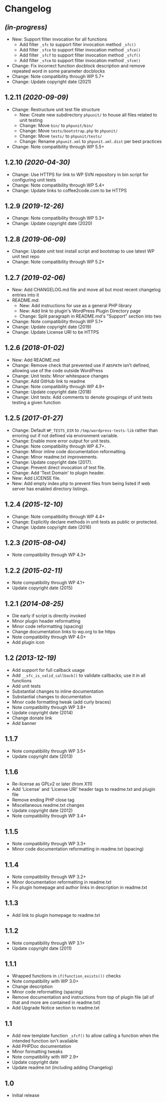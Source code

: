 # Changelog

## _(in-progress)_
* New: Support filter invocation for all functions
    * Add filter `_sfc` to support filter invocation method `_sfc()`
    * Add filter `_sfce` to support filter invocation method `_sfce()`
    * Add filter `_sfcf` to support filter invocation method `_sfcf()`
    * Add filter `_sfcm` to support filter invocation method `_sfcm()`
* Change: Fix incorrect function docblock description and remove repeated word in some parameter docblocks
* Change: Note compatibility through WP 5.7+
* Change: Update copyright date (2021)

## 1.2.11 _(2020-09-09)_
* Change: Restructure unit test file structure
    * New: Create new subdirectory `phpunit/` to house all files related to unit testing
    * Change: Move `bin/` to `phpunit/bin/`
    * Change: Move `tests/bootstrap.php` to `phpunit/`
    * Change: Move `tests/` to `phpunit/tests/`
    * Change: Rename `phpunit.xml` to `phpunit.xml.dist` per best practices
* Change: Note compatibility through WP 5.5+

## 1.2.10 _(2020-04-30)_
* Change: Use HTTPS for link to WP SVN repository in bin script for configuring unit tests
* Change: Note compatibility through WP 5.4+
* Change: Update links to coffee2code.com to be HTTPS

## 1.2.9 _(2019-12-26)_
* Change: Note compatibility through WP 5.3+
* Change: Update copyright date (2020)

## 1.2.8 _(2019-06-09)_
* Change: Update unit test install script and bootstrap to use latest WP unit test repo
* Change: Note compatibility through WP 5.2+

## 1.2.7 _(2019-02-06)_
* New: Add CHANGELOG.md file and move all but most recent changelog entries into it
* README.md:
    * New: Add instructions for use as a general PHP library
    * New: Add link to plugin's WordPress Plugin Directory page
    * Change: Split paragraph in README.md's "Support" section into two
* Change: Note compatibility through WP 5.1+
* Change: Update copyright date (2019)
* Change: Update License URI to be HTTPS

## 1.2.6 _(2018-01-02)_
* New: Add README.md
* Change: Remove check that prevented use if `ABSPATH` isn't defined, allowing use of the code outside WordPress
* Change: Unit tests: Minor whitespace changes
* Change: Add GitHub link to readme
* Change: Note compatibility through WP 4.9+
* Change: Update copyright date (2018)
* Change: Unit tests: Add comments to denote groupings of unit tests testing a given function

## 1.2.5 _(2017-01-27)_
* Change: Default `WP_TESTS_DIR` to `/tmp/wordpress-tests-lib` rather than erroring out if not defined via environment variable.
* Change: Enable more error output for unit tests.
* Change: Note compatibility through WP 4.7+.
* Change: Minor inline code documentation reformatting.
* Change: Minor readme.txt improvements.
* Change: Update copyright date (2017).
* Change: Prevent direct invocation of test file.
* Change: Add 'Text Domain' to plugin header.
* New: Add LICENSE file.
* New: Add empty index.php to prevent files from being listed if web server has enabled directory listings.

## 1.2.4 _(2015-12-10)_
* Change: Note compatibility through WP 4.4+
* Change: Explicitly declare methods in unit tests as public or protected.
* Change: Update copyright date (2016)

## 1.2.3 _(2015-08-04)_
* Note compatibility through WP 4.3+

## 1.2.2 _(2015-02-11)_
* Note compatibility through WP 4.1+
* Update copyright date (2015)

## 1.2.1 _(2014-08-25)_
* Die early if script is directly invoked
* Minor plugin header reformatting
* Minor code reformatting (spacing)
* Change documentation links to wp.org to be https
* Note compatibility through WP 4.0+
* Add plugin icon

## 1.2 _(2013-12-19)_
* Add support for full callback usage
* Add `__sfc_is_valid_callback()` to validate callbacks; use it in all functions
* Add unit tests
* Substantial changes to inline documentation
* Substantial changes to documentation
* Minor code formatting tweak (add curly braces)
* Note compatibility through WP 3.8+
* Update copyright date (2014)
* Change donate link
* Add banner

## 1.1.7
* Note compatibility through WP 3.5+
* Update copyright date (2013)

## 1.1.6
* Re-license as GPLv2 or later (from X11)
* Add 'License' and 'License URI' header tags to readme.txt and plugin file
* Remove ending PHP close tag
* Miscellaneous readme.txt changes
* Update copyright date (2012)
* Note compatibility through WP 3.4+

## 1.1.5
* Note compatibility through WP 3.3+
* Minor code documentation reformatting in readme.txt (spacing)

## 1.1.4
* Note compatibility through WP 3.2+
* Minor documentation reformatting in readme.txt
* Fix plugin homepage and author links in description in readme.txt

## 1.1.3
* Add link to plugin homepage to readme.txt

## 1.1.2
* Note compatibility through WP 3.1+
* Update copyright date (2011)

## 1.1.1
* Wrapped functions in `if(function_exists())` checks
* Note compatibility with WP 3.0+
* Change description
* Minor code reformatting (spacing)
* Remove documentation and instructions from top of plugin file (all of that and more are contained in readme.txt)
* Add Upgrade Notice section to readme.txt

## 1.1
* Add new template function `_sfcf()` to allow calling a function when the intended function isn't available
* Add PHPDoc documentation
* Minor formatting tweaks
* Note compatibility with WP 2.9+
* Update copyright date
* Update readme.txt (including adding Changelog)

## 1.0
* Initial release

